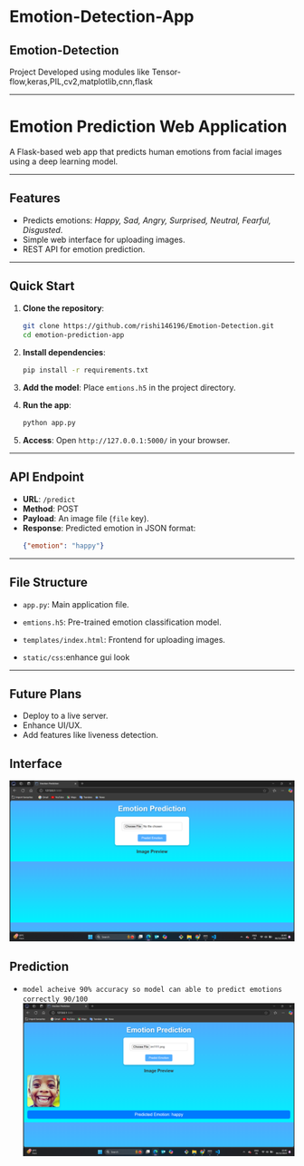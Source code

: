 # Emotion-Detection-App
## Emotion-Detection
Project Developed using modules like Tensor-flow,keras,PIL,cv2,matplotlib,cnn,flask 



----

# Emotion Prediction Web Application

A Flask-based web app that predicts human emotions from facial images using a deep learning model.

---

## Features

- Predicts emotions: *Happy, Sad, Angry, Surprised, Neutral, Fearful, Disgusted*.
- Simple web interface for uploading images.
- REST API for emotion prediction.

---

## Quick Start

1. **Clone the repository**:
   ```bash
   git clone https://github.com/rishi146196/Emotion-Detection.git
   cd emotion-prediction-app
   ```

2. **Install dependencies**:
   ```bash
   pip install -r requirements.txt
   ```

3. **Add the model**: Place `emtions.h5` in the project directory.

4. **Run the app**:
   ```bash
   python app.py
   ```

5. **Access**: Open `http://127.0.0.1:5000/` in your browser.

---

## API Endpoint

- **URL**: `/predict`  
- **Method**: POST  
- **Payload**: An image file (`file` key).  
- **Response**: Predicted emotion in JSON format:
  ```json
  {"emotion": "happy"}
  ```

---

## File Structure

- `app.py`: Main application file.  
- `emtions.h5`: Pre-trained emotion classification model.  
- `templates/index.html`: Frontend for uploading images.  

- `static/css`:enhance gui look 

---

## Future Plans

- Deploy to a live server.
- Enhance UI/UX.
- Add features like liveness detection.

## Interface
![App Screenshot](images/Prediction_of_emotion.png)

## Prediction 
- `model acheive 90% accuracy so model can able to predict emotions correctly 90/100`
![App Screenshot](images/interface.png)
